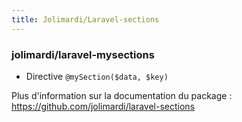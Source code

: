 ```yaml
---
title: Jolimardi/Laravel-sections
---
```


### jolimardi/laravel-mysections

- Directive `@mySection($data, $key)`

Plus d'information sur la documentation du package : https://github.com/jolimardi/laravel-sections

